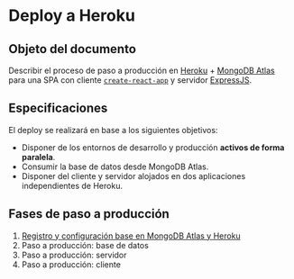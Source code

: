 # Deploy a Heroku

## Objeto del documento

Describir el proceso de paso a producción en [Heroku](https://www.heroku.com/) + [MongoDB Atlas](https://www.mongodb.com/cloud/atlas) para una SPA con cliente [`create-react-app`](https://create-react-app.dev/docs/getting-started/) y servidor [ExpressJS](https://expressjs.com/).

## Especificaciones

El deploy se realizará en base a los siguientes objetivos:

- Disponer de los entornos de desarrollo y producción **activos de forma paralela**.
- Consumir la base de datos desde MongoDB Atlas.
- Disponer del cliente y servidor alojados en dos aplicaciones independientes de Heroku.


## Fases de paso a producción

1. [Registro y configuración base en MongoDB Atlas y Heroku](https://github.com/german-alvarez-dev/deploy-react-express-app/blob/main/stage1.md)
2. Paso a producción: base de datos
3. Paso a producción: servidor
4. Paso a producción: cliente
